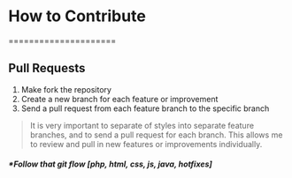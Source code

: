 # How to Contribute
=====================

## Pull Requests

1. Make fork the repository
2. Create a new branch for each feature or improvement
3. Send a pull request from each feature branch to the specific branch

> It is very important to separate of styles into separate feature branches, and to send a
pull request for each branch. This allows me to review and pull in new features or improvements individually.

##### *Follow that git flow [php, html, css, js, java, hotfixes]
